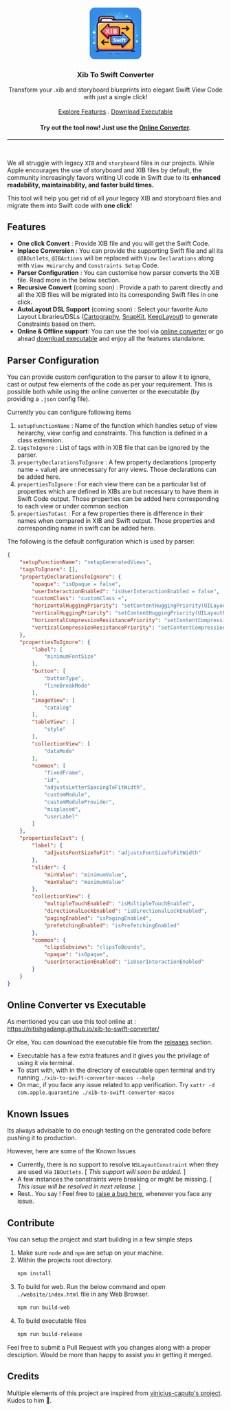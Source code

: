 <p align="center">
  <a href="#">
    <img src="https://github.com/NitishGadangi/xib-to-swift-converter/blob/master/xib_to_swift_logo.png?raw=true" alt="Logo" width="120" height="120">
  </a>

  <h3 align="center">Xib To Swift Converter</h3>

  <p align="center">
    Transform your .xib and storyboard blueprints into elegant Swift View Code with just a single click!
    <br />
    <br />
    <a href="#features">Explore Features</a>
    .
   <a href="https://github.com/NitishGadangi/xib-to-swift-converter/releases">Download Executable</a>
  
  <h4 align="center">Try out the tool now! Just use the <a href="https://nitishgadangi.github.io/xib-to-swift-converter/">Online Converter</a>.</h3>
  </p>
</p>
<hr/>
<br>

We all struggle with legacy `XIB` and `storyboard` files in our projects. While Apple encourages the use of storyboard and XIB files by default, the community increasingly favors writing UI code in Swift due to its **enhanced readability, maintainability, and faster build times.**

This tool will help you get rid of all your legacy XIB and storyboard files and migrate them into Swift code with **one click**!

## Features
- **One click Convert** : Provide XIB file and you will get the Swift Code.
- **Inplace Conversion** : You can provide the supporting Swift file and all its `@IBOutlets`, `@IBActions` will be replaced with `View Declarations` along with `View Heirarchy` and `Constraints Setup` Code.
- **Parser Configuration** : You can customise how parser converts the XIB file. Read more in the below section.
- **Recursive Convert** (coming soon) : Provide a path to parent directly and all the XIB files will be migrated into its corresponding Swift files in one click.
- **AutoLayout DSL Support** (coming soon) : Select your favorite Auto Layout Libraries/DSLs ([Cartography](https://github.com/robb/Cartography), [SnapKit](https://github.com/SnapKit/SnapKit), [KeepLayout](https://github.com/iMartinKiss/KeepLayout)) to generate Constraints based on them.
- **Online & Offline support**: You can use the tool via [online converter](https://nitishgadangi.github.io/xib-to-swift-converter/) or go ahead [download executable](https://github.com/NitishGadangi/xib-to-swift-converter/releases) and enjoy all the features standalone.

## Parser Configuration
You can provide custom configuration to the parser to allow it to ignore, cast or output few elements of the code as per your requirement. This is possible both while using the online converter or the executable (by providing a `.json` config file).

Currently you can configure following items
1. `setupFunctionName` : Name of the function which handles setup of view heirarchy, view config and constraints. This function is defined in a class extension.
2. `tagsToIgnore` : List of tags with in XIB file that can be ignored by the parser.
3. `propertyDeclarationsToIgnore` : A few property declarations (property name + value) are unnecessary for any views. Those declarations can be added here.
4. `propertiesToIgnore` : For each view there can be a particular list of properties which are defined in XIBs are but necessary to have them in Swift Code output. Those properties can be added here corresponding to each view or under common section
5. `propertiesToCast` : For a few properties there is difference in their names when compared in XIB and Swift output. Those properties and corresponding name in swift can be added here.

The following is the default configuration which is used by parser:

```json
{
    "setupFunctionName": "setupGeneratedViews",
    "tagsToIgnore": [],
    "propertyDeclarationsToIgnore": {
        "opaque": "isOpaque = false",
        "userInteractionEnabled": "isUserInteractionEnabled = false",
        "customClass": "customClass =",
        "horizontalHuggingPriority": "setContentHuggingPriority(UILayoutPriority(251), for: .horizontal)",
        "verticalHuggingPriority": "setContentHuggingPriority(UILayoutPriority(251), for: .vertical)",
        "horizontalCompressionResistancePriority": "setContentCompressionResistancePriority(UILayoutPriority(250), for: .horizontal)",
        "verticalCompressionResistancePriority": "setContentCompressionResistancePriority(UILayoutPriority(250), for: .vertical)"
    },
    "propertiesToIgnore": {
        "label": [
            "minimumFontSize"
        ],
        "button": [
            "buttonType",
            "lineBreakMode"
        ],
        "imageView": [
            "catalog"
        ],
        "tableView": [
            "style"
        ],
        "collectionView": [
            "dataMode"
        ],
        "common": [
            "fixedFrame",
            "id",
            "adjustsLetterSpacingToFitWidth",
            "customModule",
            "customModuleProvider",
            "misplaced",
            "userLabel"
        ]
    },
    "propertiesToCast": {
        "label": {
            "adjustsFontSizeToFit": "adjustsFontSizeToFitWidth"
        },
        "slider": {
            "minValue": "minimumValue",
            "maxValue": "maximumValue"
        },
        "collectionView": {
            "multipleTouchEnabled": "isMultipleTouchEnabled",
            "directionalLockEnabled": "isDirectionalLockEnabled",
            "pagingEnabled": "isPagingEnabled",
            "prefetchingEnabled": "isPrefetchingEnabled"
        },
        "common": {
            "clipsSubviews": "clipsToBounds",
            "opaque": "isOpaque",
            "userInteractionEnabled": "isUserInteractionEnabled"
        }
    }
}
```

## Online Converter vs Executable
As mentioned you can use this tool online at : https://nitishgadangi.github.io/xib-to-swift-converter/

Or else, You can download the executable file from the [releases](https://github.com/NitishGadangi/xib-to-swift-converter/releases) section.
- Executable has a few extra features and it gives you the privilage of using it via terminal.
- To start with, with in the directory of executable open terminal and try running `./xib-to-swift-converter-macos --help`
- On mac, if you face any issue related to app verification. Try `xattr -d com.apple.quarantine ./xib-to-swift-converter-macos`

<!-- ## How it works ?
Will update soon -->

## Known Issues
Its always advisable to do enough testing on the generated code before pushing it to production.

However, here are some of the Known Issues
- Currently, there is no support to resolve `NSLayoutConstraint` when they are used via `IBOutlets`. [ *This support will soon be added.* ]
- A few instances the constraints were breaking or might be missing. [ *This issue will be resolved in next release.* ]
- Rest.. You say ! Feel free to [raise a bug here](https://github.com/NitishGadangi/xib-to-swift-converter/issues), whenever you face any issue.

## Contribute
You can setup the project and start building in a few simple steps
1. Make sure `node` and `npm` are setup on your machine.
2. Within the projects root directory.
   ```bash
   npm install
   ```
3. To build for web. Run the below command and open `./website/index.html` file in any Web Browser.
    ```bash
    npm run build-web
    ```
4. To build executable files
    ```bash
    npm run build-release 
    ```
Feel free to submit a Pull Request with you changes along with a proper desciption. Would be more than happy to assist you in getting it merged.

## Credits
Multiple elements of this project are inspired from [vinicius-caputo's project](https://github.com/vinicius-caputo/xib2swift). Kudos to him 🙌.
